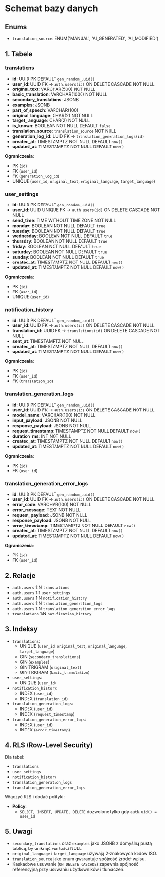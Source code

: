 # Schemat bazy danych

## Enums

- `translation_source`: ENUM('MANUAL', 'AI_GENERATED', 'AI_MODIFIED')

## 1. Tabele

### translations
- **id**: UUID PK DEFAULT `gen_random_uuid()`
- **user_id**: UUID FK → `auth.users(id)` ON DELETE CASCADE NOT NULL
- **original_text**: VARCHAR(500) NOT NULL
- **basic_translation**: VARCHAR(1000) NOT NULL
- **secondary_translations**: JSONB
- **examples**: JSONB
- **part_of_speech**: VARCHAR(100)
- **original_language**: CHAR(2) NOT NULL
- **target_language**: CHAR(2) NOT NULL
- **is_known**: BOOLEAN NOT NULL DEFAULT `false`
- **translation_source**: `translation_source` NOT NULL
- **generation_log_id**: UUID FK → `translation_generation_logs(id)`
- **created_at**: TIMESTAMPTZ NOT NULL DEFAULT `now()`
- **updated_at**: TIMESTAMPTZ NOT NULL DEFAULT `now()`

**Ograniczenia**:
- PK (`id`)
- FK (`user_id`)
- FK (`generation_log_id`)
- UNIQUE (`user_id`, `original_text`, `original_language`, `target_language`)

### user_settings
- **id**: UUID PK DEFAULT `gen_random_uuid()`
- **user_id**: UUID UNIQUE FK → `auth.users(id)` ON DELETE CASCADE NOT NULL
- **send_time**: TIME WITHOUT TIME ZONE NOT NULL
- **monday**: BOOLEAN NOT NULL DEFAULT `true`
- **tuesday**: BOOLEAN NOT NULL DEFAULT `true`
- **wednesday**: BOOLEAN NOT NULL DEFAULT `true`
- **thursday**: BOOLEAN NOT NULL DEFAULT `true`
- **friday**: BOOLEAN NOT NULL DEFAULT `true`
- **saturday**: BOOLEAN NOT NULL DEFAULT `true`
- **sunday**: BOOLEAN NOT NULL DEFAULT `true`
- **created_at**: TIMESTAMPTZ NOT NULL DEFAULT `now()`
- **updated_at**: TIMESTAMPTZ NOT NULL DEFAULT `now()`

**Ograniczenia**:
- PK (`id`)
- FK (`user_id`)
- UNIQUE (`user_id`)

### notification_history
- **id**: UUID PK DEFAULT `gen_random_uuid()`
- **user_id**: UUID FK → `auth.users(id)` ON DELETE CASCADE NOT NULL
- **translation_id**: UUID FK → `translations(id)` ON DELETE CASCADE NOT NULL
- **sent_at**: TIMESTAMPTZ NOT NULL
- **created_at**: TIMESTAMPTZ NOT NULL DEFAULT `now()`
- **updated_at**: TIMESTAMPTZ NOT NULL DEFAULT `now()`

**Ograniczenia**:
- PK (`id`)
- FK (`user_id`)
- FK (`translation_id`)

### translation_generation_logs
- **id**: UUID PK DEFAULT `gen_random_uuid()`
- **user_id**: UUID FK → `auth.users(id)` ON DELETE CASCADE NOT NULL
- **model_name**: VARCHAR(100) NOT NULL
- **input_payload**: JSONB NOT NULL
- **response_payload**: JSONB NOT NULL
- **request_timestamp**: TIMESTAMPTZ NOT NULL DEFAULT `now()`
- **duration_ms**: INT NOT NULL
- **created_at**: TIMESTAMPTZ NOT NULL DEFAULT `now()`
- **updated_at**: TIMESTAMPTZ NOT NULL DEFAULT `now()`

**Ograniczenia**:
- PK (`id`)
- FK (`user_id`)

### translation_generation_error_logs
- **id**: UUID PK DEFAULT `gen_random_uuid()`
- **user_id**: UUID FK → `auth.users(id)` ON DELETE CASCADE NOT NULL
- **error_code**: VARCHAR(100) NOT NULL
- **error_message**: TEXT NOT NULL
- **request_payload**: JSONB NOT NULL
- **response_payload**: JSONB NOT NULL
- **error_timestamp**: TIMESTAMPTZ NOT NULL DEFAULT `now()`
- **created_at**: TIMESTAMPTZ NOT NULL DEFAULT `now()`
- **updated_at**: TIMESTAMPTZ NOT NULL DEFAULT `now()`

**Ograniczenia**:
- PK (`id`)
- FK (`user_id`)

## 2. Relacje

- `auth.users` 1:N `translations`
- `auth.users` 1:1 `user_settings`
- `auth.users` 1:N `notification_history`
- `auth.users` 1:N `translation_generation_logs`
- `auth.users` 1:N `translation_generation_error_logs`
- `translations` 1:N `notification_history`

## 3. Indeksy

- `translations`:
  - UNIQUE (`user_id`, `original_text`, `original_language`, `target_language`)
  - GIN (`secondary_translations`)
  - GIN (`examples`)
  - GIN TRIGRAM (`original_text`)
  - GIN TRIGRAM (`basic_translation`)
- `user_settings`:
  - UNIQUE (`user_id`)
- `notification_history`:
  - INDEX (`user_id`)
  - INDEX (`translation_id`)
- `translation_generation_logs`:
  - INDEX (`user_id`)
  - INDEX (`request_timestamp`)
- `translation_generation_error_logs`:
  - INDEX (`user_id`)
  - INDEX (`error_timestamp`)

## 4. RLS (Row-Level Security)

Dla tabel:
- `translations`
- `user_settings`
- `notification_history`
- `translation_generation_logs`
- `translation_generation_error_logs`

Włączyć RLS i dodać polityki:

- **Policy**:  
  - `SELECT, INSERT, UPDATE, DELETE` dozwolone tylko gdy `auth.uid() = user_id`

## 5. Uwagi

- `secondary_translations` oraz `examples` jako JSONB z domyślną pustą tablicą, by uniknąć wartości NULL.
- `original_language` i `target_language` używają 2-znakowych kodów ISO.
- `translation_source` jako enum gwarantuje spójność źródeł wpisu.
- Kaskadowe usuwanie (`ON DELETE CASCADE`) zapewnia spójność referencyjną przy usuwaniu użytkowników i tłumaczeń. 